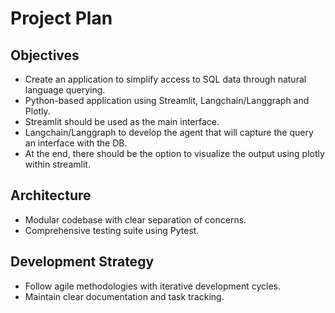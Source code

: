 # Project Plan

## Objectives
- Create an application to simplify access to SQL data through natural language querying.
- Python-based application using Streamlit, Langchain/Langgraph and Plotly.
- Streamlit should be used as the main interface.
- Langchain/Langgraph to develop the agent that will capture the query an interface with the DB.
- At the end, there should be the option to visualize the output using plotly within streamlit.

## Architecture
- Modular codebase with clear separation of concerns.
- Comprehensive testing suite using Pytest.

## Development Strategy
- Follow agile methodologies with iterative development cycles.
- Maintain clear documentation and task tracking.